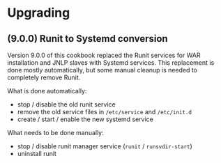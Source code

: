 # Upgrading

## (9.0.0) Runit to Systemd conversion

Version 9.0.0 of this cookbook replaced the Runit services for WAR installation and JNLP slaves with Systemd services.
This replacement is done mostly automatically, but some manual cleanup is needed to completely remove Runit.

What is done automatically:

- stop / disable the old runit service
- remove the old service files in `/etc/service` and `/etc/init.d`
- create / start / enable the new systemd service

What needs to be done manually:

- stop / disable runit manager service (`runit` / `runsvdir-start`)
- uninstall runit
